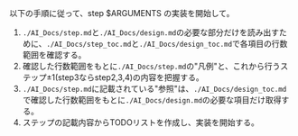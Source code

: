以下の手順に従って、step $ARGUMENTS の実装を開始して。

1. `./AI_Docs/step.md`と`./AI_Docs/design.md`の必要な部分だけを読み出すために、`./AI_Docs/step_toc.md`と`./AI_Docs/design_toc.md`で各項目の行数範囲を確認する。
2. 確認した行数範囲をもとに`./AI_Docs/step.md`の"凡例"と、これから行うステップ±1(step3ならstep2,3,4)の内容を把握する。
3. `./AI_Docs/step.md`に記載されている"参照"は、`./AI_Docs/design_toc.md`で確認した行数範囲をもとに`./AI_Docs/design.md`の必要な項目だけ取得する。
4. ステップの記載内容からTODOリストを作成し、実装を開始する。
